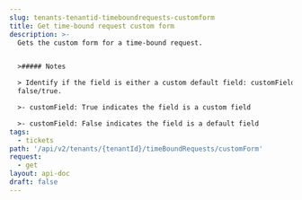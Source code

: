 ```yaml
---
slug: tenants-tenantid-timeboundrequests-customform
title: Get time-bound request custom form
description: >-
  Gets the custom form for a time-bound request.


  >##### Notes

  > Identify if the field is either a custom default field: customField:
  false/true.

  >- customField: True indicates the field is a custom field

  >- customField: False indicates the field is a default field
tags:
  - tickets
path: '/api/v2/tenants/{tenantId}/timeBoundRequests/customForm'
request:
  - get
layout: api-doc
draft: false
---
```

